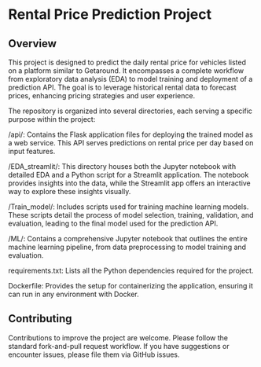 
# Rental Price Prediction Project

## Overview

This project is designed to predict the daily rental price for vehicles listed on a platform similar to Getaround. It encompasses a complete workflow from exploratory data analysis (EDA) to model training and deployment of a prediction API. The goal is to leverage historical rental data to forecast prices, enhancing pricing strategies and user experience.

The repository is organized into several directories, each serving a specific purpose within the project:

/api/: Contains the Flask application files for deploying the trained model as a web service. This API serves predictions on rental price per day based on input features.

/EDA_streamlit/: This directory houses both the Jupyter notebook with detailed EDA and a Python script for a Streamlit application. The notebook provides insights into the data, while the Streamlit app offers an interactive way to explore these insights visually.

/Train_model/: Includes scripts used for training machine learning models. These scripts detail the process of model selection, training, validation, and evaluation, leading to the final model used for the prediction API.

/ML/: Contains a comprehensive Jupyter notebook that outlines the entire machine learning pipeline, from data preprocessing to model training and evaluation.

requirements.txt: Lists all the Python dependencies required for the project.

Dockerfile: Provides the setup for containerizing the application, ensuring it can run in any environment with Docker.

## Contributing

Contributions to improve the project are welcome. Please follow the standard fork-and-pull request workflow. If you have suggestions or encounter issues, please file them via GitHub issues.
